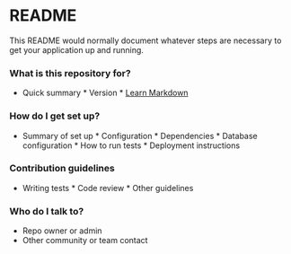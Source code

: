 # README #
This README would normally document whatever steps are necessary to get your application up and running.
### What is this repository for? ###
* Quick summary * Version * [Learn Markdown](https://bitbucket.org/tutorials/markdowndemo)
### How do I get set up? ###
* Summary of set up * Configuration * Dependencies * Database configuration * How to run tests * Deployment instructions
### Contribution guidelines ###
* Writing tests * Code review * Other guidelines
### Who do I talk to? ###
* Repo owner or admin
* Other community or team contact
